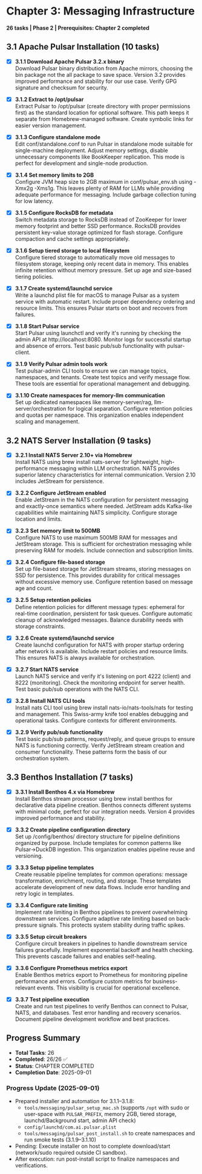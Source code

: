 # Chapter 3: Messaging Infrastructure
**26 tasks | Phase 2 | Prerequisites: Chapter 2 completed**

## 3.1 Apache Pulsar Installation (10 tasks)

- [x] **3.1.1 Download Apache Pulsar 3.2.x binary**  
  Download Pulsar binary distribution from Apache mirrors, choosing the bin package not the all package to save space. Version 3.2 provides improved performance and stability for our use case. Verify GPG signature and checksum for security.

- [x] **3.1.2 Extract to /opt/pulsar**  
  Extract Pulsar to /opt/pulsar (create directory with proper permissions first) as the standard location for optional software. This path keeps it separate from Homebrew-managed software. Create symbolic links for easier version management.

- [x] **3.1.3 Configure standalone mode**  
  Edit conf/standalone.conf to run Pulsar in standalone mode suitable for single-machine deployment. Adjust memory settings, disable unnecessary components like BookKeeper replication. This mode is perfect for development and single-node production.

- [x] **3.1.4 Set memory limits to 2GB**  
  Configure JVM heap size to 2GB maximum in conf/pulsar_env.sh using -Xmx2g -Xms1g. This leaves plenty of RAM for LLMs while providing adequate performance for messaging. Include garbage collection tuning for low latency.

- [x] **3.1.5 Configure RocksDB for metadata**  
  Switch metadata storage to RocksDB instead of ZooKeeper for lower memory footprint and better SSD performance. RocksDB provides persistent key-value storage optimized for flash storage. Configure compaction and cache settings appropriately.

- [x] **3.1.6 Setup tiered storage to local filesystem**  
  Configure tiered storage to automatically move old messages to filesystem storage, keeping only recent data in memory. This enables infinite retention without memory pressure. Set up age and size-based tiering policies.

- [x] **3.1.7 Create systemd/launchd service**  
  Write a launchd plist file for macOS to manage Pulsar as a system service with automatic restart. Include proper dependency ordering and resource limits. This ensures Pulsar starts on boot and recovers from failures.

- [x] **3.1.8 Start Pulsar service**  
  Start Pulsar using launchctl and verify it's running by checking the admin API at http://localhost:8080. Monitor logs for successful startup and absence of errors. Test basic pub/sub functionality with pulsar-client.

- [x] **3.1.9 Verify Pulsar admin tools work**  
  Test pulsar-admin CLI tools to ensure we can manage topics, namespaces, and tenants. Create test topics and verify message flow. These tools are essential for operational management and debugging.

- [x] **3.1.10 Create namespaces for memory-llm communication**  
  Set up dedicated namespaces like memory-server/rag, llm-server/orchestration for logical separation. Configure retention policies and quotas per namespace. This organization enables independent scaling and management.

## 3.2 NATS Server Installation (9 tasks)

- [x] **3.2.1 Install NATS Server 2.10+ via Homebrew**  
  Install NATS using brew install nats-server for lightweight, high-performance messaging within LLM orchestration. NATS provides superior latency characteristics for internal communication. Version 2.10 includes JetStream for persistence.

- [x] **3.2.2 Configure JetStream enabled**  
  Enable JetStream in the NATS configuration for persistent messaging and exactly-once semantics where needed. JetStream adds Kafka-like capabilities while maintaining NATS simplicity. Configure storage location and limits.

- [x] **3.2.3 Set memory limit to 500MB**  
  Configure NATS to use maximum 500MB RAM for messages and JetStream storage. This is sufficient for orchestration messaging while preserving RAM for models. Include connection and subscription limits.

- [x] **3.2.4 Configure file-based storage**  
  Set up file-based storage for JetStream streams, storing messages on SSD for persistence. This provides durability for critical messages without excessive memory use. Configure retention based on message age and count.

- [x] **3.2.5 Setup retention policies**  
  Define retention policies for different message types: ephemeral for real-time coordination, persistent for task queues. Configure automatic cleanup of acknowledged messages. Balance durability needs with storage constraints.

- [x] **3.2.6 Create systemd/launchd service**  
  Create launchd configuration for NATS with proper startup ordering after network is available. Include restart policies and resource limits. This ensures NATS is always available for orchestration.

- [x] **3.2.7 Start NATS service**  
  Launch NATS service and verify it's listening on port 4222 (client) and 8222 (monitoring). Check the monitoring endpoint for server health. Test basic pub/sub operations with the NATS CLI.

- [x] **3.2.8 Install NATS CLI tools**  
  Install nats CLI tool using brew install nats-io/nats-tools/nats for testing and management. This Swiss-army knife tool enables debugging and operational tasks. Configure contexts for different environments.

- [x] **3.2.9 Verify pub/sub functionality**  
  Test basic pub/sub patterns, request/reply, and queue groups to ensure NATS is functioning correctly. Verify JetStream stream creation and consumer functionality. These patterns form the basis of our orchestration system.

## 3.3 Benthos Installation (7 tasks)

- [x] **3.3.1 Install Benthos 4.x via Homebrew**  
  Install Benthos stream processor using brew install benthos for declarative data pipeline creation. Benthos connects different systems with minimal code, perfect for our integration needs. Version 4 provides improved performance and stability.

- [x] **3.3.2 Create pipeline configuration directory**  
  Set up /config/benthos/ directory structure for pipeline definitions organized by purpose. Include templates for common patterns like Pulsar→DuckDB ingestion. This organization enables pipeline reuse and versioning.

- [x] **3.3.3 Setup pipeline templates**  
  Create reusable pipeline templates for common operations: message transformation, enrichment, routing, and storage. These templates accelerate development of new data flows. Include error handling and retry logic in templates.

- [x] **3.3.4 Configure rate limiting**  
  Implement rate limiting in Benthos pipelines to prevent overwhelming downstream services. Configure adaptive rate limiting based on back-pressure signals. This protects system stability during traffic spikes.

- [x] **3.3.5 Setup circuit breakers**  
  Configure circuit breakers in pipelines to handle downstream service failures gracefully. Implement exponential backoff and health checking. This prevents cascade failures and enables self-healing.

- [x] **3.3.6 Configure Prometheus metrics export**  
  Enable Benthos metrics export to Prometheus for monitoring pipeline performance and errors. Configure custom metrics for business-relevant events. This visibility is crucial for operational excellence.

- [x] **3.3.7 Test pipeline execution**  
  Create and run test pipelines to verify Benthos can connect to Pulsar, NATS, and databases. Test error handling and recovery scenarios. Document pipeline development workflow and best practices.

## Progress Summary
- **Total Tasks**: 26
- **Completed**: 26/26 ✅
- **Status**: CHAPTER COMPLETED
- **Completion Date**: 2025-09-01

### Progress Update (2025-09-01)
- Prepared installer and automation for 3.1.1–3.1.8:
  - `tools/messaging/pulsar_setup_mac.sh` (supports `/opt` with sudo or user-space with `PULSAR_PREFIX`, memory 2GB, tiered storage, launchd/Background start, admin API check)
  - `config/launchd/com.ai.pulsar.plist`
  - `tools/messaging/pulsar_post_install.sh` to create namespaces and run smoke tests (3.1.9–3.1.10)
- Pending: Execute installer on host to complete download/start (network/sudo required outside CI sandbox).
- After execution: run post-install script to finalize namespaces and verifications.
